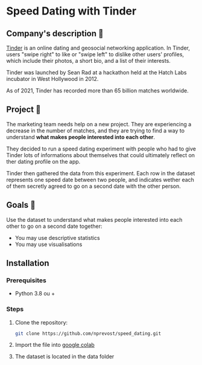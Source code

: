 # Speed Dating with Tinder

## Company's description 📇

<a href="https://tinder.com/" target="_blank">Tinder</a> is an online dating and geosocial networking application. In Tinder, users "swipe right" to like or "swipe left" to dislike other users' profiles, which include their photos, a short bio, and a list of their interests.

Tinder was launched by Sean Rad at a hackathon held at the Hatch Labs incubator in West Hollywood in 2012.

As of 2021, Tinder has recorded more than 65 billion matches worldwide.

## Project 🚧

The marketing team needs help on a new project. They are experiencing a decrease in the number of matches, and they are trying to find a way to understand **what makes people interested into each other**. 

They decided to run a speed dating experiment with people who had to give Tinder lots of informations about themselves that could ultimately reflect on ther dating profile on the app.

Tinder then gathered the data from this experiment. Each row in the dataset represents one speed date between two people, and indicates wether each of them secretly agreed to go on a second date with the other person.

## Goals 🎯

Use the dataset to understand what makes people interested into each other to go on a second date together:
* You may use descriptive statistics
* You may use visualisations

## Installation

### Prerequisites

- Python 3.8 ou +

### Steps

1. Clone the repository:

   ```bash
   git clone https://github.com/nprevost/speed_dating.git
   ```
2. Import the file into [google colab](https://colab.research.google.com/)

3. The dataset is located in the data folder
